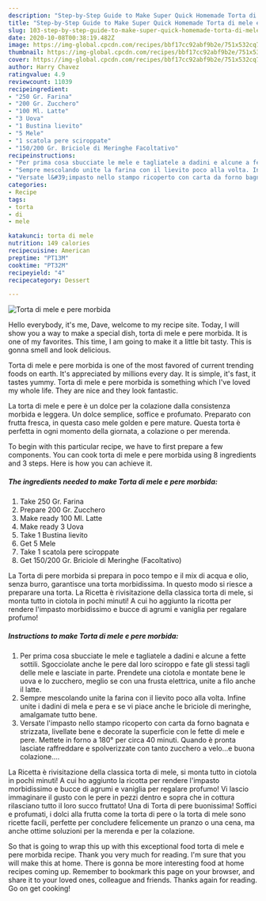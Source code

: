 ```yaml
---
description: "Step-by-Step Guide to Make Super Quick Homemade Torta di mele e pere morbida"
title: "Step-by-Step Guide to Make Super Quick Homemade Torta di mele e pere morbida"
slug: 103-step-by-step-guide-to-make-super-quick-homemade-torta-di-mele-e-pere-morbida
date: 2020-10-08T00:38:19.482Z
image: https://img-global.cpcdn.com/recipes/bbf17cc92abf9b2e/751x532cq70/torta-di-mele-e-pere-morbida-recipe-main-photo.jpg
thumbnail: https://img-global.cpcdn.com/recipes/bbf17cc92abf9b2e/751x532cq70/torta-di-mele-e-pere-morbida-recipe-main-photo.jpg
cover: https://img-global.cpcdn.com/recipes/bbf17cc92abf9b2e/751x532cq70/torta-di-mele-e-pere-morbida-recipe-main-photo.jpg
author: Harry Chavez
ratingvalue: 4.9
reviewcount: 11039
recipeingredient:
- "250 Gr. Farina"
- "200 Gr. Zucchero"
- "100 Ml. Latte"
- "3 Uova"
- "1 Bustina lievito"
- "5 Mele"
- "1 scatola pere sciroppate"
- "150/200 Gr. Briciole di Meringhe Facoltativo"
recipeinstructions:
- "Per prima cosa sbucciate le mele e tagliatele a dadini e alcune a fette sottili. Sgocciolate anche le pere dal loro sciroppo e fate gli stessi tagli delle mele e lasciate in parte. Prendete una ciotola e montate bene le uova e lo zucchero, meglio se con una frusta elettrica, unite a filo anche il latte."
- "Sempre mescolando unite la farina con il lievito poco alla volta. Infine unite i dadini di mela e pera e se vi piace anche le briciole di meringhe, amalgamate tutto bene."
- "Versate l&#39;impasto nello stampo ricoperto con carta da forno bagnata e strizzata, livellate bene e decorate la superficie con le fette di mele e pere. Mettete in forno a 180° per circa 40 minuti. Quando è pronta lasciate raffreddare e spolverizzate con tanto zucchero a velo...e buona colazione...."
categories:
- Recipe
tags:
- torta
- di
- mele

katakunci: torta di mele 
nutrition: 149 calories
recipecuisine: American
preptime: "PT13M"
cooktime: "PT32M"
recipeyield: "4"
recipecategory: Dessert

---
```



![Torta di mele e pere morbida](https://img-global.cpcdn.com/recipes/bbf17cc92abf9b2e/751x532cq70/torta-di-mele-e-pere-morbida-recipe-main-photo.jpg)

Hello everybody, it's me, Dave, welcome to my recipe site. Today, I will show you a way to make a special dish, torta di mele e pere morbida. It is one of my favorites. This time, I am going to make it a little bit tasty. This is gonna smell and look delicious.

Torta di mele e pere morbida is one of the most favored of current trending foods on earth. It's appreciated by millions every day. It is simple, it's fast, it tastes yummy. Torta di mele e pere morbida is something which I've loved my whole life. They are nice and they look fantastic.

La torta di mele e pere è un dolce per la colazione dalla consistenza morbida e leggera. Un dolce semplice, soffice e profumato. Preparato con frutta fresca, in questa caso mele golden e pere mature. Questa torta è perfetta in ogni momento della giornata, a colazione o per merenda.


To begin with this particular recipe, we have to first prepare a few components. You can cook torta di mele e pere morbida using 8 ingredients and 3 steps. Here is how you can achieve it.

<!--inarticleads1-->

##### The ingredients needed to make Torta di mele e pere morbida:

1. Take 250 Gr. Farina
1. Prepare 200 Gr. Zucchero
1. Make ready 100 Ml. Latte
1. Make ready 3 Uova
1. Take 1 Bustina lievito
1. Get 5 Mele
1. Take 1 scatola pere sciroppate
1. Get 150/200 Gr. Briciole di Meringhe (Facoltativo)


La Torta di pere morbida si prepara in poco tempo e il mix di acqua e olio, senza burro, garantisce una torta morbidissima. In questo modo si riesce a preparare una torta. La Ricetta è rivisitazione della classica torta di mele, si monta tutto in ciotola in pochi minuti! A cui ho aggiunto la ricotta per rendere l&#39;impasto morbidissimo e bucce di agrumi e vaniglia per regalare profumo! 

<!--inarticleads2-->

##### Instructions to make Torta di mele e pere morbida:

1. Per prima cosa sbucciate le mele e tagliatele a dadini e alcune a fette sottili. Sgocciolate anche le pere dal loro sciroppo e fate gli stessi tagli delle mele e lasciate in parte. Prendete una ciotola e montate bene le uova e lo zucchero, meglio se con una frusta elettrica, unite a filo anche il latte.
1. Sempre mescolando unite la farina con il lievito poco alla volta. Infine unite i dadini di mela e pera e se vi piace anche le briciole di meringhe, amalgamate tutto bene.
1. Versate l&#39;impasto nello stampo ricoperto con carta da forno bagnata e strizzata, livellate bene e decorate la superficie con le fette di mele e pere. Mettete in forno a 180° per circa 40 minuti. Quando è pronta lasciate raffreddare e spolverizzate con tanto zucchero a velo...e buona colazione....


La Ricetta è rivisitazione della classica torta di mele, si monta tutto in ciotola in pochi minuti! A cui ho aggiunto la ricotta per rendere l&#39;impasto morbidissimo e bucce di agrumi e vaniglia per regalare profumo! Vi lascio immaginare il gusto con le pere in pezzi dentro e sopra che in cottura rilasciano tutto il loro succo fruttato! Una di Torta di pere buonissima! Soffici e profumati, i dolci alla frutta come la torta di pere o la torta di mele sono ricette facili, perfette per concludere felicemente un pranzo o una cena, ma anche ottime soluzioni per la merenda e per la colazione. 

So that is going to wrap this up with this exceptional food torta di mele e pere morbida recipe. Thank you very much for reading. I'm sure that you will make this at home. There is gonna be more interesting food at home recipes coming up. Remember to bookmark this page on your browser, and share it to your loved ones, colleague and friends. Thanks again for reading. Go on get cooking!
